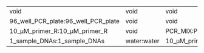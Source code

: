 ||||
|----|----|----|
|void|void|void|
|96_well_PCR_plate:96_well_PCR_plate|void|void|
|10_μM_primer_R:10_μM_primer_R|void|PCR_MIX:PCR_MIX|
|1_sample_DNAs:1_sample_DNAs|water:water|10_μM_primer_F:10_μM_primer_F|

